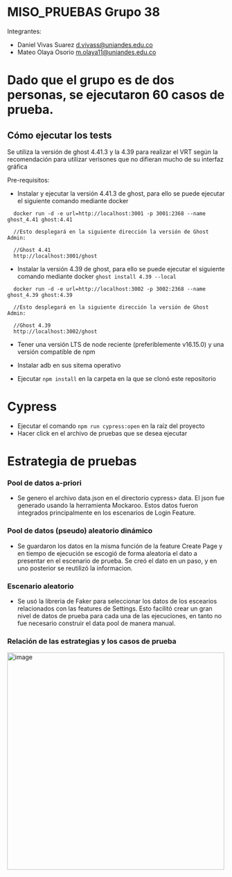 # MISO_PRUEBAS Grupo 38

Integrantes:
* Daniel Vivas Suarez d.vivass@uniandes.edu.co
* Mateo Olaya Osorio m.olaya11@uniandes.edu.co

# Dado que el grupo es de dos personas, se ejecutaron 60 casos de prueba.

## Cómo ejecutar los tests

Se utiliza la versión de ghost 4.41.3 y la 4.39 para realizar el VRT según la recomendación para utilizar verisones que no difieran mucho de su interfaz gráfica

Pre-requisitos:
* Instalar y ejecutar la versión 4.41.3 de ghost, para ello se puede ejecutar el siguiente comando mediante docker

```
  docker run -d -e url=http://localhost:3001 -p 3001:2368 --name ghost_4.41 ghost:4.41

  //Esto desplegará en la siguiente dirección la versión de Ghost Admin:

  //Ghost 4.41
  http://localhost:3001/ghost
```

* Instalar la versión 4.39 de ghost, para ello se puede ejecutar el siguiente comando mediante docker
`ghost install 4.39 --local`

```
  docker run -d -e url=http://localhost:3002 -p 3002:2368 --name ghost_4.39 ghost:4.39

  //Esto desplegará en la siguiente dirección la versión de Ghost Admin:

  //Ghost 4.39
  http://localhost:3002/ghost
```

* Tener una versión LTS de node reciente (preferiblemente v16.15.0) y una versión compatible de npm

* Instalar adb en sus sitema operativo
  
* Ejecutar `npm install` en la carpeta en la que se clonó este repositorio

# Cypress
* Ejecutar el comando `npm run cypress:open` en la raíz del proyecto
* Hacer click en el archivo de pruebas que se desea ejecutar

# Estrategia de pruebas

### Pool de datos a-priori
* Se genero el archivo data.json en el directorio cypress> data. El json fue generado usando la herramienta Mockaroo. Estos datos fueron integrados principalmente en los escenarios de Login Feature.

### Pool de datos (pseudo) aleatorio dinámico
* Se guardaron los datos en la misma función de la feature Create Page y en tiempo de ejecución se escogió de forma aleatoria el dato a presentar en el escenario de prueba. Se creó el dato en un paso, y en uno posterior se reutilizó la informacion.

### Escenario aleatorio
* Se usó la libreria de Faker para seleccionar los datos de los escearios relacionados con las features de Settings. Esto facilitó crear un gran nivel de datos de prueba para cada una de las ejecuciones, en tanto no fue necesario construir el data pool de manera manual. 


### Relación de las estrategias y los casos de prueba
<img width="501" alt="image" src="https://user-images.githubusercontent.com/98785714/169745799-628bf70a-b1d1-4714-9a62-af018d753ebe.png">



